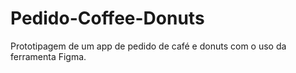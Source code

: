 # Pedido-Coffee-Donuts
Prototipagem de um app de pedido de café e donuts com o uso da ferramenta Figma.
